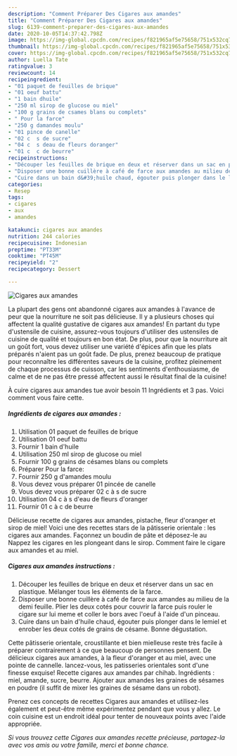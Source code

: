 ```yaml
---
description: "Comment Préparer Des Cigares aux amandes"
title: "Comment Préparer Des Cigares aux amandes"
slug: 6139-comment-preparer-des-cigares-aux-amandes
date: 2020-10-05T14:37:42.798Z
image: https://img-global.cpcdn.com/recipes/f821965af5e75658/751x532cq70/cigares-aux-amandes-photo-principale-de-la-recette.jpg
thumbnail: https://img-global.cpcdn.com/recipes/f821965af5e75658/751x532cq70/cigares-aux-amandes-photo-principale-de-la-recette.jpg
cover: https://img-global.cpcdn.com/recipes/f821965af5e75658/751x532cq70/cigares-aux-amandes-photo-principale-de-la-recette.jpg
author: Luella Tate
ratingvalue: 3
reviewcount: 14
recipeingredient:
- "01 paquet de feuilles de brique"
- "01 oeuf battu"
- "1 bain dhuile"
- "250 ml sirop de glucose ou miel"
- "100 g grains de csames blans ou complets"
- " Pour la farce"
- "250 g damandes moulu"
- "01 pince de canelle"
- "02 c  s de sucre"
- "04 c  s deau de fleurs doranger"
- "01 c  c de beurre"
recipeinstructions:
- "Découper les feuilles de brique en deux et réserver dans un sac en plastique. Mélanger tous les éléments de la farce."
- "Disposer une bonne cuillère à café de farce aux amandes au milieu de la demi feuille. Plier les deux cotés pour couvrir la farce puis rouler le cigare sur lui meme et coller le bors avec l&#39;oeuf à l&#39;aide d&#39;un pinceau."
- "Cuire dans un bain d&#39;huile chaud, égouter puis plonger dans le lemiel et enrober les deux cotés de grains de césame. Bonne dégustation."
categories:
- Resep
tags:
- cigares
- aux
- amandes

katakunci: cigares aux amandes 
nutrition: 244 calories
recipecuisine: Indonesian
preptime: "PT33M"
cooktime: "PT45M"
recipeyield: "2"
recipecategory: Dessert

---
```



![Cigares aux amandes](https://img-global.cpcdn.com/recipes/f821965af5e75658/751x532cq70/cigares-aux-amandes-photo-principale-de-la-recette.jpg)

La plupart des gens ont abandonné cigares aux amandes à l'avance de peur que la nourriture ne soit pas délicieuse. Il y a plusieurs choses qui affectent la qualité gustative de cigares aux amandes! En partant du type d'ustensile de cuisine, assurez-vous toujours d'utiliser des ustensiles de cuisine de qualité et toujours en bon état. De plus, pour que la nourriture ait un goût fort, vous devez utiliser une variété d'épices afin que les plats préparés n'aient pas un goût fade. De plus, prenez beaucoup de pratique pour reconnaître les différentes saveurs de la cuisine, profitez pleinement de chaque processus de cuisson, car les sentiments d'enthousiasme, de calme et de ne pas être pressé affectent aussi le résultat final de la cuisine!

<!--inarticleads1-->

À cuire cigares aux amandes tue avoir besoin 11 Ingrédients et 3 pas. Voici comment vous faire cette.

##### Ingrédients de cigares aux amandes :

1. Utilisation 01 paquet de feuilles de brique
1. Utilisation 01 oeuf battu
1. Fournir 1 bain d&#39;huile
1. Utilisation 250 ml sirop de glucose ou miel
1. Fournir 100 g grains de césames blans ou complets
1. Préparer  Pour la farce:
1. Fournir 250 g d&#39;amandes moulu
1. Vous devez vous préparer 01 pincée de canelle
1. Vous devez vous préparer 02 c à s de sucre
1. Utilisation 04 c à s d&#39;eau de fleurs d&#39;oranger
1. Fournir 01 c à c de beurre


Délicieuse recette de cigares aux amandes, pistache, fleur d&#39;oranger et sirop de miel! Voici une des recettes stars de la pâtisserie orientale : les cigares aux amandes. Façonnez un boudin de pâte et déposez-le au Nappez les cigares en les plongeant dans le sirop. Comment faire le cigare aux amandes et au miel. 

<!--inarticleads2-->

##### Cigares aux amandes instructions :

1. Découper les feuilles de brique en deux et réserver dans un sac en plastique. Mélanger tous les éléments de la farce.
1. Disposer une bonne cuillère à café de farce aux amandes au milieu de la demi feuille. Plier les deux cotés pour couvrir la farce puis rouler le cigare sur lui meme et coller le bors avec l&#39;oeuf à l&#39;aide d&#39;un pinceau.
1. Cuire dans un bain d&#39;huile chaud, égouter puis plonger dans le lemiel et enrober les deux cotés de grains de césame. Bonne dégustation.


Cette pâtisserie orientale, croustillante et bien mielleuse reste très facile à préparer contrairement à ce que beaucoup de personnes pensent. De délicieux cigares aux amandes, à la fleur d&#39;oranger et au miel, avec une pointe de cannelle. lancez-vous, les patisseries orientales sont d&#39;une finesse exquise! Recette cigares aux amandes par chihab. Ingrédients : miel, amande, sucre, beurre. Ajouter aux amandes les graines de sésames en poudre (il suffit de mixer les graines de sésame dans un robot). 

<!--inarticleads1-->

<p>
Prenez ces concepts de recettes Cigares aux amandes et utilisez-les également et peut-être même expérimentez pendant que vous y allez. Le coin cuisine est un endroit idéal pour tenter de nouveaux points avec l'aide appropriée.
</p>

<p>
<i>Si vous trouvez cette Cigares aux amandes recette précieuse, partagez-la avec vos amis ou votre famille, merci et bonne chance.</i>
</p>
